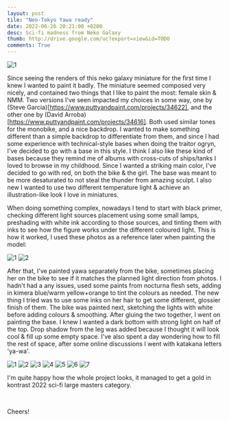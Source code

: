```yaml
---
layout: post
tile: "Neo-Tokyo Yawa ready"
date: 2022-06-26 20:21:00 +0200
desc: Sci-fi madness from Neko Galaxy
thumb: http://drive.google.com/uc?export=view&id=TODO
comments: True
---
```


![1](http://drive.google.com/uc?export=view&id=1VUqSRNupbDSoWI-34tIPaPssNJpWBsmU)

Since seeing the renders of this neko galaxy miniature for the first time I knew I wanted to paint it badly. The miniature seemed composed very nicely, and contained two things that I like to paint the most: female skin & NMM. Two versions I've seen impacted my choices in some way, one by (Steve Garcia)[https://www.puttyandpaint.com/projects/34622], and the other one by (David Arroba)[https://www.puttyandpaint.com/projects/34616]. Both used similar tones for the monobike, and a nice backdrop. I wanted to make something different than a simple backdrop to differentiate from them, and since I had some experience with technical-style bases when doing the traitor ogryn, I've decided to go with a base in this style. I think I also like these kind of bases because they remind me of albums with cross-cuts of ships/tanks I loved to browse in my childhood. Since I wanted a striking main color, I've decided to go with red, on both the bike & the girl. The base was meant to be more desaturated to not steal the thunder from amazing sculpt. I also new I wanted to use two different temperature light & achieve an illustration-like look I love in miniatures. 

When doing something complex, nowadays I tend to start with black primer, checking different light sources placement using some small lamps, preshading with white ink according to those sources, and tinting them with inks to see how the figure works under the different coloured light. This is how it worked, I used these photos as a reference later when painting the model: 

![1](http://drive.google.com/uc?export=view&id=1xz-GjTcj9qT1nX_bA6BW0o4CLo8PzcCg)
![2](http://drive.google.com/uc?export=view&id=1xyqNnI9GLv4eelGdCwheCPYqbTLFxE7p)

After that, I've painted yawa separately from the bike, sometimes placing her on the bike to see if it matches the planned light direction from photos. I hadn't had a any issues, used some paints from nocturna flesh sets, adding in kimera blue/warm yellow+orange to tint the colours as needed. The new thing I tried was to use some inks on her hair to get some different, glossier finish of them. The bike was painted next, sketching the lights with white before adding colours & smoothing. After gluing the two together, I went on painting the base. I knew I wanted a dark bottom with strong light on half of the top. Drop shadow from the leg was added because I thought it will look cool & fill up some empty space. I've also spent a day wondering how to fill the rest of space, after some online discussions I went with katakana letters 'ya-wa'. 

![1](http://drive.google.com/uc?export=view&id=1VUqSRNupbDSoWI-34tIPaPssNJpWBsmU)
![2](http://drive.google.com/uc?export=view&id=1fUM5O9h5bV-eVEVjIjF-5_TBngHm2R2T)
![3](http://drive.google.com/uc?export=view&id=16OSW_WMvMzAdQdBBd43RG_AYpTSGozSZ)
![4](http://drive.google.com/uc?export=view&id=16OSW_WMvMzAdQdBBd43RG_AYpTSGozSZ)
![5](http://drive.google.com/uc?export=view&id=1FvCdx8QzXBQJTQchwpizwJcM-6juBal0)
![6](http://drive.google.com/uc?export=view&id=1iRHZcn_OKbEEww-ApqQu5JuwBZNDXQpD)
![7](http://drive.google.com/uc?export=view&id=1A6UC_VxwOqIRdVpyx_dytIOxI9PzCikC)

I'm quite happy how the whole project looks, it managed to get a gold in kontrast 2022 sci-fi large masters category.

&nbsp;&nbsp;&nbsp;&nbsp;&nbsp;&nbsp;&nbsp;&nbsp;


Cheers!
